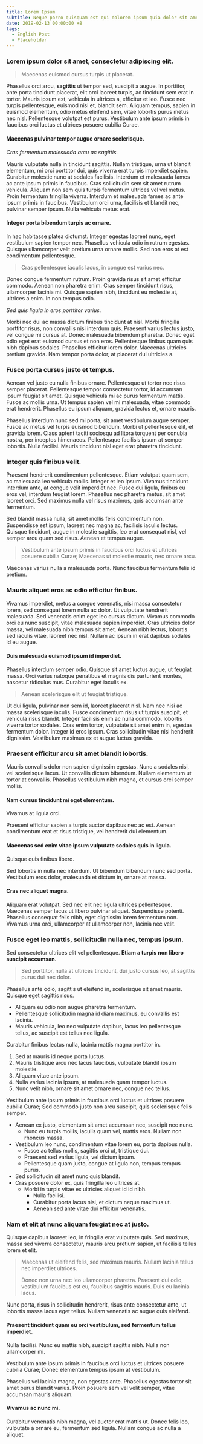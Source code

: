 ```yaml
---
title: Lorem Ipsum
subtitle: Neque porro quisquam est qui dolorem ipsum quia dolor sit amet, consectetur, adipisci velit...
date: 2019-02-13 00:00:00 +8
tags:
  - English Post
  - Placeholder
---
```


### Lorem ipsum dolor sit amet, consectetur adipiscing elit.

> Maecenas euismod cursus turpis ut placerat.

Phasellus orci arcu, **sagittis** ut tempor sed, suscipit a augue. In porttitor, ante porta tincidunt placerat, elit orci laoreet turpis, ac tincidunt sem erat in tortor. Mauris ipsum est, vehicula in ultrices a, efficitur et leo. Fusce nec turpis pellentesque, euismod nisi et, blandit sem. Aliquam tempus, sapien in euismod elementum, odio metus eleifend sem, vitae lobortis purus metus nec nisl. Pellentesque volutpat est purus. Vestibulum ante ipsum primis in faucibus orci luctus et ultrices posuere cubilia Curae.

#### Maecenas pulvinar tempor augue ornare scelerisque.

_Cras fermentum malesuada arcu ac sagittis._

Mauris vulputate nulla in tincidunt sagittis. Nullam tristique, urna ut blandit elementum, mi orci porttitor dui, quis viverra erat turpis imperdiet sapien. Curabitur molestie nunc at sodales facilisis. Interdum et malesuada fames ac ante ipsum primis in faucibus. Cras sollicitudin sem sit amet rutrum vehicula. Aliquam non sem quis turpis fermentum ultrices vel vel metus. Proin fermentum fringilla viverra. Interdum et malesuada fames ac ante ipsum primis in faucibus. Vestibulum orci urna, facilisis et blandit nec, pulvinar semper ipsum. Nulla vehicula metus erat.

#### Integer porta bibendum turpis ac ornare.

In hac habitasse platea dictumst. Integer egestas laoreet nunc, eget vestibulum sapien tempor nec. Phasellus vehicula odio in rutrum egestas. Quisque ullamcorper velit pretium urna ornare mollis. Sed non eros at est condimentum pellentesque.

> Cras pellentesque iaculis lacus, in congue est varius nec.

Donec congue fermentum rutrum. Proin gravida risus sit amet efficitur commodo. Aenean non pharetra enim. Cras semper tincidunt risus, ullamcorper lacinia mi. Quisque sapien nibh, tincidunt eu molestie at, ultrices a enim. In non tempus odio.

_Sed quis ligula in eros porttitor varius._

Morbi nec dui ac massa dictum finibus tincidunt at nisl. Morbi fringilla porttitor risus, non convallis nisi interdum quis. Praesent varius lectus justo, vel congue mi cursus at. Donec malesuada bibendum pharetra. Donec eget odio eget erat euismod cursus et non eros. Pellentesque finibus quam quis nibh dapibus sodales. Phasellus efficitur lorem dolor. Maecenas ultricies pretium gravida. Nam tempor porta dolor, at placerat dui ultricies a.

### Fusce porta cursus justo et tempus.

Aenean vel justo eu nulla finibus ornare. Pellentesque ut tortor nec risus semper placerat. Pellentesque tempor consectetur tortor, id accumsan ipsum feugiat sit amet. Quisque vehicula mi ac purus fermentum mattis. Fusce ac mollis urna. Ut tempus sapien vel mi malesuada, vitae commodo erat hendrerit. Phasellus eu ipsum aliquam, gravida lectus et, ornare mauris.

Phasellus interdum nunc sed mi porta, sit amet vestibulum augue semper. Fusce ac metus vel turpis euismod bibendum. Morbi ut pellentesque elit, et gravida lorem. Class aptent taciti sociosqu ad litora torquent per conubia nostra, per inceptos himenaeos. Pellentesque facilisis ipsum at semper lobortis. Nulla facilisi. Mauris tincidunt nisl eget erat pharetra tincidunt.

### Integer quis finibus velit.

Praesent hendrerit condimentum pellentesque. Etiam volutpat quam sem, ac malesuada leo vehicula mollis. Integer et leo ipsum. Vivamus tincidunt interdum ante, at congue velit imperdiet nec. Fusce dui ligula, finibus eu eros vel, interdum feugiat lorem. Phasellus nec pharetra metus, sit amet laoreet orci. Sed maximus nulla vel risus maximus, quis accumsan ante fermentum.

Sed blandit massa nulla, sit amet mollis felis condimentum non. Suspendisse est ipsum, laoreet nec magna ac, facilisis iaculis lectus. Quisque tincidunt, augue in molestie sagittis, leo erat consequat nisl, vel semper arcu quam sed risus. Aenean et tempus augue.

> Vestibulum ante ipsum primis in faucibus orci luctus et ultrices posuere cubilia Curae; Maecenas ut molestie mauris, nec ornare arcu.

Maecenas varius nulla a malesuada porta. Nunc faucibus fermentum felis id pretium.

### Mauris aliquet eros ac odio efficitur finibus.

Vivamus imperdiet, metus a congue venenatis, nisi massa consectetur lorem, sed consequat lorem nulla ac dolor. Ut vulputate hendrerit malesuada. Sed venenatis enim eget leo cursus dictum. Vivamus commodo orci eu nunc suscipit, vitae malesuada sapien imperdiet. Cras ultricies dolor massa, vel malesuada nibh tempus sit amet. Aenean nibh lectus, lobortis sed iaculis vitae, laoreet nec nisl. Nullam ac ipsum in erat dapibus sodales id eu augue.

#### Duis malesuada euismod ipsum id imperdiet.

Phasellus interdum semper odio. Quisque sit amet luctus augue, ut feugiat massa. Orci varius natoque penatibus et magnis dis parturient montes, nascetur ridiculus mus. Curabitur eget iaculis ex.

> Aenean scelerisque elit ut feugiat tristique.

Ut dui ligula, pulvinar non sem id, laoreet placerat nisl. Nam nec nisi ac massa scelerisque iaculis. Fusce condimentum risus ut turpis suscipit, et vehicula risus blandit. Integer facilisis enim ac nulla commodo, lobortis viverra tortor sodales. Cras enim tortor, vulputate sit amet enim in, egestas fermentum dolor. Integer id eros ipsum. Cras sollicitudin vitae nisl hendrerit dignissim. Vestibulum maximus ex et augue luctus gravida.

### Praesent efficitur arcu sit amet blandit lobortis.

Mauris convallis dolor non sapien dignissim egestas. Nunc a sodales nisi, vel scelerisque lacus. Ut convallis dictum bibendum. Nullam elementum ut tortor at convallis. Phasellus vestibulum nibh magna, et cursus orci semper mollis.

#### Nam cursus tincidunt mi eget elementum.

Vivamus at ligula orci.

Praesent efficitur sapien a turpis auctor dapibus nec ac est. Aenean condimentum erat et risus tristique, vel hendrerit dui elementum.

#### Maecenas sed enim vitae ipsum vulputate sodales quis in ligula.

Quisque quis finibus libero.

Sed lobortis in nulla nec interdum. Ut bibendum bibendum nunc sed porta. Vestibulum eros dolor, malesuada et dictum in, ornare at massa.

#### Cras nec aliquet magna.

Aliquam erat volutpat. Sed nec elit nec ligula ultrices pellentesque. Maecenas semper lacus ut libero pulvinar aliquet. Suspendisse potenti. Phasellus consequat felis nibh, eget dignissim lorem fermentum non. Vivamus urna orci, ullamcorper at ullamcorper non, lacinia nec velit.

### Fusce eget leo mattis, sollicitudin nulla nec, tempus ipsum.

Sed consectetur ultrices elit vel pellentesque. **Etiam a turpis non libero suscipit accumsan.**

> Sed porttitor, nulla at ultrices tincidunt, dui justo cursus leo, at sagittis purus dui nec dolor.

Phasellus ante odio, sagittis ut eleifend in, scelerisque sit amet mauris. Quisque eget sagittis risus.

- Aliquam eu odio non augue pharetra fermentum.
- Pellentesque sollicitudin magna id diam maximus, eu convallis est lacinia.
- Mauris vehicula, leo nec vulputate dapibus, lacus leo pellentesque tellus, ac suscipit est tellus nec ligula.

Curabitur finibus lectus nulla, lacinia mattis magna porttitor in.

1. Sed at mauris id neque porta luctus.
1. Mauris tristique arcu nec lacus faucibus, vulputate blandit ipsum molestie.
1. Aliquam vitae ante ipsum.
1. Nulla varius lacinia ipsum, at malesuada quam tempor luctus.
1. Nunc velit nibh, ornare sit amet ornare nec, congue nec tellus.

Vestibulum ante ipsum primis in faucibus orci luctus et ultrices posuere cubilia Curae; Sed commodo justo non arcu suscipit, quis scelerisque felis semper.

- Aenean ex justo, elementum sit amet accumsan nec, suscipit nec nunc.
  - Nunc eu turpis mollis, iaculis quam vel, mattis eros. Nullam non rhoncus massa.
- Vestibulum leo nunc, condimentum vitae lorem eu, porta dapibus nulla.
  - Fusce ac tellus mollis, sagittis orci ut, tristique dui.
  - Praesent sed varius ligula, vel dictum ipsum.
  - Pellentesque quam justo, congue at ligula non, tempus tempus purus.
- Sed sollicitudin sit amet nunc quis blandit.
- Cras posuere dolor ex, quis fringilla leo ultrices at.
  - Morbi in turpis vitae ex ultricies aliquet id id nibh.
    - Nulla facilisi.
    - Curabitur porta lacus nisl, et dictum neque maximus ut.
    - Aenean sed ante vitae dui efficitur venenatis.

### Nam et elit at nunc aliquam feugiat nec at justo.

Quisque dapibus laoreet leo, in fringilla erat vulputate quis. Sed maximus, massa sed viverra consectetur, mauris arcu pretium sapien, ut facilisis tellus lorem et elit.

> Maecenas ut eleifend felis, sed maximus mauris. Nullam lacinia tellus nec imperdiet ultrices.
>
> Donec non urna nec leo ullamcorper pharetra. Praesent dui odio, vestibulum faucibus est eu, faucibus sagittis mauris. Duis eu lacinia lacus.

Nunc porta, risus in sollicitudin hendrerit, risus ante consectetur ante, ut lobortis massa lacus eget tellus. Nullam venenatis ac augue quis eleifend.

#### Praesent tincidunt quam eu orci vestibulum, sed fermentum tellus imperdiet.

Nulla facilisi. Nunc eu mattis nibh, suscipit sagittis nibh. Nulla non ullamcorper mi.

Vestibulum ante ipsum primis in faucibus orci luctus et ultrices posuere cubilia Curae; Donec elementum tempus ipsum at vestibulum.

Phasellus vel lacinia magna, non egestas ante. Phasellus egestas tortor sit amet purus blandit varius. Proin posuere sem vel velit semper, vitae accumsan mauris aliquam.

#### Vivamus ac nunc mi.

Curabitur venenatis nibh magna, vel auctor erat mattis ut. Donec felis leo, vulputate a ornare eu, fermentum sed ligula. Nullam congue ac nulla a aliquet.
